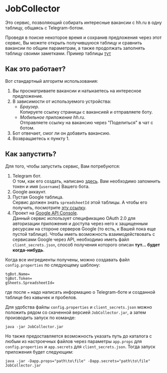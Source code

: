 # JobCollector

Это сервис, позволяющий собирать интересные вакансии с hh.ru в одну таблицу, общаясь с Telegram-ботом.

Проведя в поиске некоторое время и сохранив предложения через этот сервис, Вы можете открыть получившуюся таблицу и
сравнить вакансии по общим параметрам, а также продолжать заполнять таблицу своими заметками.
Пример таблицы [тут](https://docs.google.com/spreadsheets/d/17NCV2zRHT08bpLNFjAUctYBJAFIuflN7AMVS8e7orS8)

## Как это работает?

Вот стандартный алгоритм использования:
1. Вы просматриваете вакансии и натыкаетесь на интересное предложение.
0. В зависимости от используемого устройства:
    * _Браузер_.  
    Копируете ссылку страницы с вакансией и отправляете боту.
    * _Мобильное приложение hh.ru_.  
    Отправляете ссылку на вакансию через "Поделиться" в чат с ботом.
0. Бот отвечает, смог ли он добавить вакансию.
0. Возвращаетесь к пункту 1.

## Как запустить?

Для того, чтобы запустить сервис, Вам потребуются:
1. Telegram бот.   
О том, как его создать, написано [здесь](https://core.telegram.org/bots#creating-a-new-bot).
Вам необходимо запомнить токен и имя (`username`) Вашего бота.
0. Google аккаунт.   
0. Пустая Google таблица.   
Сервис должен знать `spreadsheetId` этой таблицы. А чтобы его получить, посмотрите
 [эту ссылку](https://developers.google.com/sheets/api/guides/concepts#spreadsheet_id).
0. Проект на [Google API Console](https://console.developers.google.com/).   
Данный сервис использует спецификацию OAuth 2.0 для авторизации приложения и доступа через него к защищенным ресурсам
на стороне серверов Google (то есть, к Вашей пока еще пустой таблице). Чтобы иметь возможность взаимодействовать с
сервисами Google через API, необходимо иметь файл `client_secrets.json`, способ получения которого описан **тут... будет когда-нибудь**.

Когда все ингредиенты получены, можно создавать файл `config.properties` по следующему шаблону:
```
tgBot.Name=
tgBot.Token=
gSheets.SpreadsheetId=
```
где после `=` надо написать информацию о Telegram-боте и созданной таблице без кавычек и пробелов.

Для удобства файлы `config.properties` и `client_secrets.json` можно положить рядом со скаченной версией
`JobCollector.jar`, а затем производить запуск по команде:
```
java -jar JobCollector.jar
```
Но также предоставляется возможность указать путь до каталога с любым из настроечных файлов через параметры `app.props`
для `config.properties` и `app.secrets` для `client_secrets.json`. Тогда запуск приложения будет следующим: 
```
java -jar -Dapp.props="path\to\file" -Dapp.secrets="path\to\file" JobCollector.jar
```
